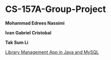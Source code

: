 # CS-157A-Group-Project

**Mohammad Edrees Nassimi**

**Ivan Gabriel Cristobal**

**Tak Sum Li**

<u> Library Management App in Java and MySQL </u>
